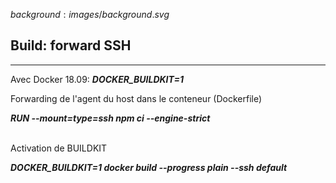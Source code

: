 $background:images/background.svg$
## Build: forward SSH
---
Avec Docker 18.09: ***DOCKER_BUILDKIT=1***  

Forwarding de l'agent du host dans le conteneur (Dockerfile)

***RUN --mount=type=ssh npm ci --engine-strict***

<br/>
Activation de BUILDKIT

***DOCKER_BUILDKIT=1 docker build --progress plain --ssh default***